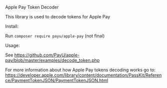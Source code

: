 Apple Pay Token Decoder

This library is used to decode tokens for Apple Pay

Install:

Run `composer require payu/apple-pay` (not final)

Usage:

See https://github.com/PayU/apple-pay/blob/master/examples/decode_token.php

For more information about how Apple Pay tokens decoding works go to:
https://developer.apple.com/library/content/documentation/PassKit/Reference/PaymentTokenJSON/PaymentTokenJSON.html
